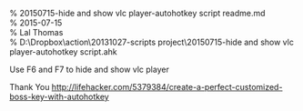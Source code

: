 % 20150715-hide and show vlc player-autohotkey script readme.md 	
% 2015-07-15	
% Lal Thomas 	
% D:\Dropbox\action\20131027-scripts project\20150715-hide and show vlc player-autohotkey script.ahk 	
	

Use F6 and F7 to hide and show vlc player

Thank You http://lifehacker.com/5379384/create-a-perfect-customized-boss-key-with-autohotkey
